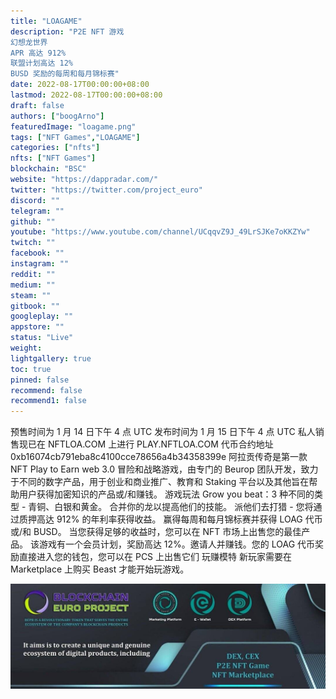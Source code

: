```yaml
---
title: "LOAGAME"
description: "P2E NFT 游戏
幻想龙世界
APR 高达 912%
联盟计划高达 12%
BUSD 奖励的每周和每月锦标赛"
date: 2022-08-17T00:00:00+08:00
lastmod: 2022-08-17T00:00:00+08:00
draft: false
authors: ["boogArno"]
featuredImage: "loagame.png"
tags: ["NFT Games","LOAGAME"]
categories: ["nfts"]
nfts: ["NFT Games"]
blockchain: "BSC"
website: "https://dappradar.com/"
twitter: "https://twitter.com/project_euro"
discord: ""
telegram: ""
github: ""
youtube: "https://www.youtube.com/channel/UCqqvZ9J_49LrSJKe7oKKZYw"
twitch: ""
facebook: ""
instagram: ""
reddit: ""
medium: ""
steam: ""
gitbook: ""
googleplay: ""
appstore: ""
status: "Live"
weight: 
lightgallery: true
toc: true
pinned: false
recommend: false
recommend1: false
---
```

预售时间为 1 月 14 日下午 4 点 UTC
发布时间为 1 月 15 日下午 4 点 UTC
私人销售现已在 NFTLOA.COM 上进行
PLAY.NFTLOA.COM
代币合约地址 0xb16074cb791eba8c4100cce78656a4b34358399e
阿拉贡传奇是第一款 NFT Play to Earn web 3.0 冒险和战略游戏，由专门的 Beurop 团队开发，致力于不同的数字产品，用于创业和商业推广、教育和 Staking 平台以及其他旨在帮助用户获得加密知识的产品或/和赚钱。
游戏玩法
Grow you beat：3 种不同的类型 - 青铜、白银和黄金。
合并你的龙以提高他们的技能。
派他们去打猎 - 您将通过质押高达 912​​% 的年利率获得收益。
赢得每周和每月锦标赛并获得 LOAG 代币或/和 BUSD。
当您获得足够的收益时，您可以在 NFT 市场上出售您的最佳产品。
该游戏有一个会员计划，奖励高达 12%。邀请人并赚钱。您的 LOAG 代币奖励直接进入您的钱包，您可以在 PCS 上出售它们
玩赚模特
新玩家需要在 Marketplace 上购买 Beast 才能开始玩游戏。

![1080x360](1080x360.jpg)